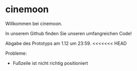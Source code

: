 # cinemoon
Willkommen bei cinemoon.

In unserem Github finden Sie unseren umfangreichen Code!

Abgabe des Prototyps am 1.12 um 23:59.
<<<<<<< HEAD

Probleme:
- Fußzeile ist nicht richtig positioniert
